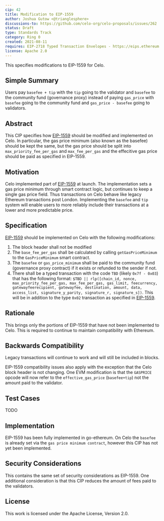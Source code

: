 ```yaml
---
cip: 42
title: Modification to EIP-1559
author: Joshua Gutow <@trianglesphere>
discussions-to: https://github.com/celo-org/celo-proposals/issues/262
status: Draft
type: Standards Track
category: Ring 0
created: 2021-08-11
requires: EIP-2718 Typed Transaction Envelopes - https://eips.ethereum.org/EIPS/eip-2718
license: Apache 2.0
---
```


This specifies modifications to EIP-1559 for Celo.

  
## Simple Summary
Users pay `basefee + tip` with the `tip` going to the validator and `basefee` to the community fund (governance proxy) instead of paying `gas_price` with `basefee` going to the community fund and `gas_price - basefee` going to validators.

## Abstract
This CIP specifies how [EIP-1559](https://eips.ethereum.org/EIPS/eip-1559) should be modified and implemented on Celo. In particular, the gas price minimum (also known as the basefee) should be kept the same, but the gas price should be split into `max_priority_fee_per_gas` and `max_fee_per_gas` and the effecitive gas price should be paid as specified in EIP-1559.


## Motivation

Celo implemented part of [EIP-1559](https://eips.ethereum.org/EIPS/eip-1559) at launch. The implementation sets a gas price minimum through smart contract logic, but continues to keep a single gas price field. Thus transactions on Celo behave like legacy Ethereum transactions post London. Implementing the `basefee` and `tip` system will enable users to more reliably include their transactions at a lower and more predictable price.


## Specification
[EIP-1559](https://eips.ethereum.org/EIPS/eip-1559) should be implemented on Celo with the following modifications:
1. The block header shall not be modified
2. The `base_fee_per_gas` shall be calculated by calling `getGasPriceMinimum` to the `GasPriceMinimum` smart contract.
3. The `basefee` or `gas_price_minimum` shall be paid to the community fund (governance proxy contract) if it exists or refunded to the sender if not.
4. There shall be a typed transaction with the code `TBD` (likely `0x7f - 0x03`) that has the following format:
`$TBD || rlp([chain_id, nonce, max_priority_fee_per_gas, max_fee_per_gas, gas_limit, feecurrency, gatewayfeerecipient, gatewayfee, destination, amount, data, access_list, signature_y_parity, signature_r, signature_s])`.
This will be in addition to the type `0x02` transaction as specified in [EIP-1559](https://eips.ethereum.org/EIPS/eip-1559).


## Rationale
This brings only the portions of EIP-1559 that have not been implemented to Celo.
This is required to continue to maintain compatibility with Ethereum.

## Backwards Compatibility
Legacy transactions will continue to work and will still be included in blocks.

EIP-1559 compatibility issues also apply with the exception that the Celo block header is not changing.
One EVM modification is that the `GASPRICE` opcode will now refer to the `effective_gas_price` (`basefee+tip`) not the amount paid to the validator.

## Test Cases
TODO

## Implementation
EIP-1559 has been fully implemented in go-ethereum. On Celo the `basefee` is already set via the `gas price minimum contract`, however this CIP has not yet been implemented.


## Security Considerations

This contains the same set of security considerations as EIP-1559.
One additional consideration is that this CIP reduces the amount of fees paid to the validators.

## License
This work is licensed under the Apache License, Version 2.0.
